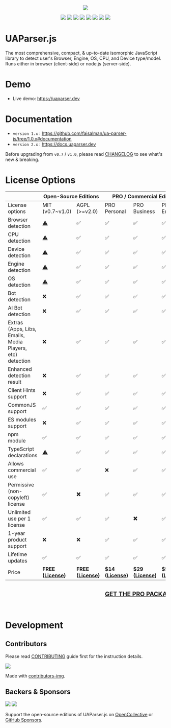 <p align="center">
    <a href="https://uaparser.dev"><img src="https://raw.githubusercontent.com/faisalman/ua-parser-js/gh-pages/images/uap-header.png"></a>
</p>

<p align="center">
<a href="https://www.npmjs.com/package/ua-parser-js"><img src="https://img.shields.io/npm/dw/ua-parser-js?color=red&logo=npm&label=NPM%20DOWNLOADS&style=for-the-badge"></a>
<a href="https://www.jsdelivr.com/package/npm/ua-parser-js"><img src="https://img.shields.io/jsdelivr/gh/hw/faisalman/ua-parser-js?logo=jsdelivr&style=for-the-badge"></a>
<a href="https://github.com/faisalman/ua-parser-js"><img src="https://img.shields.io/github/stars/faisalman/ua-parser-js?color=yellow&logo=github&style=for-the-badge"></a>
<a href="https://bundlephobia.com/package/ua-parser-js@1.0.35"><img src="https://img.shields.io/bundlephobia/minzip/ua-parser-js?logo=hackthebox&logoColor=white&style=for-the-badge"/></a>
<a href="https://github.com/faisalman/ua-parser-js/graphs/contributors"><img src="https://img.shields.io/github/contributors/faisalman/ua-parser-js?color=purple&logo=githubsponsors&style=for-the-badge"></a>
<a href="https://www.npmjs.com/package/ua-parser-js"><img src="https://img.shields.io/npm/v/ua-parser-js.svg?logo=npm&color=red&style=for-the-badge"></a>
<a href="https://cdnjs.com/libraries/UAParser.js"><img src="https://img.shields.io/cdnjs/v/UAParser.js.svg?color=orange&style=for-the-badge"></a>
<img src="https://img.shields.io/ossf-scorecard/github.com/faisalman/ua-parser-js?label=openssf%20scorecard&style=for-the-badge">
</p>

# UAParser.js

The most comprehensive, compact, & up-to-date isomorphic JavaScript library to detect 
user's Browser, Engine, OS, CPU, and Device type/model. Runs either in browser 
(client-side) or node.js (server-side).

# Demo

  * Live demo: https://uaparser.dev

# Documentation

  * `version 1.x` : https://github.com/faisalman/ua-parser-js/tree/1.0.x#documentation
  * `version 2.x` : https://docs.uaparser.dev

Before upgrading from `v0.7` / `v1.0`, please read [CHANGELOG](CHANGELOG.md) to 
see what's new & breaking.

# License Options

<table>
    <thead>
        <tr>
            <th></th>
            <th colspan="2">Open-Source Editions</th>
            <th colspan="3">PRO / Commercial Editions</th>
        </tr>
    </thead>
    <tbody>
        <tr>
            <td>License options</td>
            <td>MIT (v0.7~v1.0)</td>
            <td>AGPL (&gt;=v2.0)</td>
            <td>PRO Personal</td>
            <td>PRO Business</td>
            <td>PRO Enterprise</td>
        </tr>
        <tr>
            <td>Browser detection</td>
            <td><a href="#demo" title="Basic detection">⚠️</a></td>
            <td>✅</td>
            <td>✅</td>
            <td>✅</td>
            <td>✅</td>
        </tr>
        <tr>
            <td>CPU detection</td>
            <td><a href="#demo" title="Basic detection">⚠️</a></td>
            <td>✅</td>
            <td>✅</td>
            <td>✅</td>
            <td>✅</td>
        </tr>
        <tr>
            <td>Device detection</td>
            <td><a href="#demo" title="Basic detection">⚠️</a></td>
            <td>✅</td>
            <td>✅</td>
            <td>✅</td>
            <td>✅</td>
        </tr>
        <tr>
            <td>Engine detection</td>
            <td><a href="#demo" title="Basic detection">⚠️</a></td>
            <td>✅</td>
            <td>✅</td>
            <td>✅</td>
            <td>✅</td>
        </tr>
        <tr>
            <td>OS detection</td>
            <td><a href="#demo" title="Basic detection">⚠️</a></td>
            <td>✅</td>
            <td>✅</td>
            <td>✅</td>
            <td>✅</td>
        </tr>
        <tr>
            <td>Bot detection</td>
            <td>❌</td>
            <td>✅</td>
            <td>✅</td>
            <td>✅</td>
            <td>✅</td>
        </tr>
        <tr>
            <td>AI Bot detection</td>
            <td>❌</td>
            <td>✅</td>
            <td>✅</td>
            <td>✅</td>
            <td>✅</td>
        </tr>
        <tr>
            <td>Extras (Apps, Libs, Emails, Media Players, etc) detection</td>
            <td>❌</td>
            <td>✅</td>
            <td>✅</td>
            <td>✅</td>
            <td>✅</td>
        </tr>
        <tr>
            <td>Enhanced detection result</td>
            <td>❌</td>
            <td>✅</td>
            <td>✅</td>
            <td>✅</td>
            <td>✅</td>
        </tr>
        <tr>
            <td>Client Hints support</td>
            <td>❌</td>
            <td>✅</td>
            <td>✅</td>
            <td>✅</td>
            <td>✅</td>
        </tr>
        <tr>
            <td>CommonJS support</td>
            <td>✅</td>
            <td>✅</td>
            <td>✅</td>
            <td>✅</td>
            <td>✅</td>
        </tr>
        <tr>
            <td>ES modules support</td>
            <td>❌</td>
            <td>✅</td>
            <td>✅</td>
            <td>✅</td>
            <td>✅</td>
        </tr>
        <tr>
            <td>npm module</td>
            <td>✅</td>
            <td>✅</td>
            <td>✅</td>
            <td>✅</td>
            <td>✅</td>
        </tr>
        <tr>
            <td>TypeScript declarations</td>
            <td><a href="#demo" title="Community version">⚠️</a></td>
            <td>✅</td>
            <td>✅</td>
            <td>✅</td>
            <td>✅</td>
        </tr>
        <tr>
            <td>Allows commercial use</td>
            <td>✅</td>
            <td>✅</td>
            <td>❌</td>
            <td>✅</td>
            <td>✅</td>
        </tr>
        <tr>
            <td>Permissive (non-copyleft) license</td>
            <td>✅</td>
            <td><strong title="Copyleft license">❌</strong></td>
            <td>✅</td>
            <td>✅</td>
            <td>✅</td>
        </tr>
        <tr>
            <td>Unlimited use per 1 license</td>
            <td>✅</td>
            <td>✅</td>
            <td>✅</td>
            <td><strong title="1 project per 1 license">❌</strong></td>
            <td>✅</td>
        </tr>
        <tr>
            <td>1-year product support</td>
            <td>❌</td>
            <td>❌</td>
            <td>✅</td>
            <td>✅</td>
            <td>✅</td>
        </tr>
        <tr>
            <td>Lifetime updates</td>
            <td>✅</td>
            <td>✅</td>
            <td>✅</td>
            <td>✅</td>
            <td>✅</td>
        </tr>
        <tr>
            <td>Price</td>
            <td><strong title="Pay as you want">FREE (<a target="_blank" href="https://raw.githubusercontent.com/faisalman/ua-parser-js/1.0.x/license.md">License</a>)</strong></td>
            <td><strong title="Pay as you want">FREE (<a target="_blank" href="https://raw.githubusercontent.com/faisalman/ua-parser-js/master/LICENSE.md">License</a>)</strong></td>
            <td><strong title="$14 (one-time fee)">$14 (<a target="_blank" href="https://raw.githubusercontent.com/faisalman/ua-parser-js/pro-personal/LICENSE.md">License</a>)</strong></td>
            <td><strong title="$29 (one-time fee)">$29 (<a target="_blank" href="https://raw.githubusercontent.com/faisalman/ua-parser-js/pro-business/LICENSE.md">License</a>)</strong></td>
            <td><strong title="$599 (one-time fee)">$599 (<a target="_blank" href="https://raw.githubusercontent.com/faisalman/ua-parser-js/pro-enterprise/LICENSE.md">License</a>)</strong></td>
        </tr>
    </tbody>
    <tfoot>
        <tr>
            <th align="right" colspan="6">
                <h3><a target="_blank" href="https://store.faisalman.com/checkout/buy/e236ea87-9b2b-400e-9683-24367f731b35"> GET THE PRO PACKAGES 📥</a></h3>
            </th>
        </tr>
    </tfoot>
</table>

# Development

## Contributors

Please read [CONTRIBUTING](CONTRIBUTING.md) guide first for the instruction details.

<a href="https://github.com/faisalman/ua-parser-js/graphs/contributors">
  <img src="https://contrib.rocks/image?repo=faisalman/ua-parser-js" />
</a>

Made with [contributors-img](https://contrib.rocks).

## Backers & Sponsors

<a href="https://opencollective.com/ua-parser-js"><img src="https://opencollective.com/ua-parser-js/organizations.svg?avatarHeight=64"></a>
<a href="https://opencollective.com/ua-parser-js"><img src="https://opencollective.com/ua-parser-js/individuals.svg?avatarHeight=64"></a>

Support the open-source editions of UAParser.js on [OpenCollective](https://opencollective.com/ua-parser-js) or [GitHub Sponsors](https://github.com/sponsors/faisalman).
